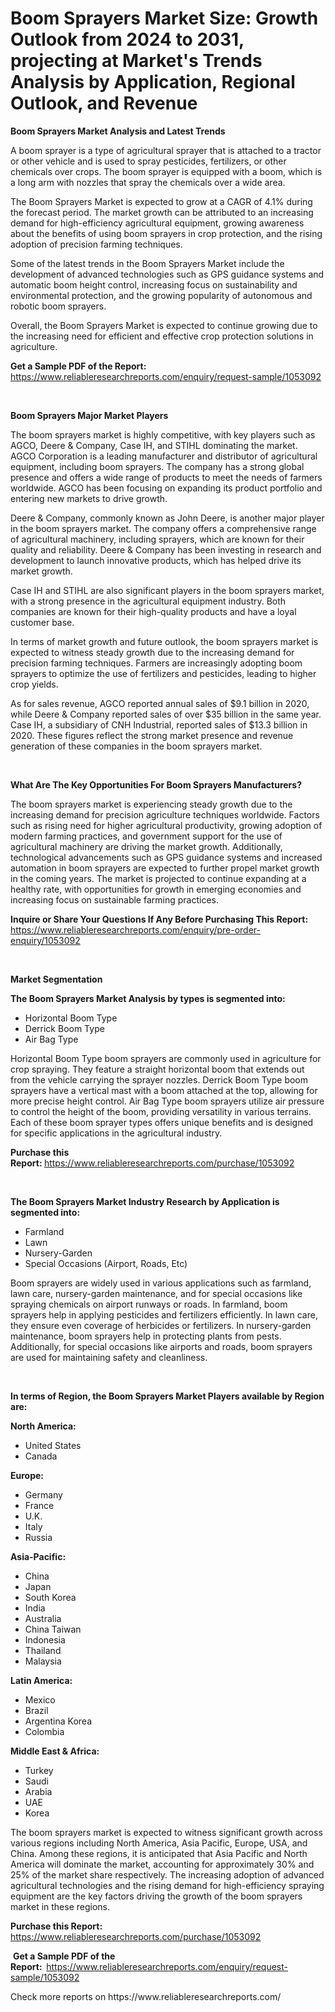 <p><h1>Boom Sprayers Market Size: Growth Outlook from 2024 to 2031, projecting at Market's Trends Analysis by Application, Regional Outlook, and Revenue</h1></p><p><strong>Boom Sprayers Market Analysis and Latest Trends</strong></p>
<p><p>A boom sprayer is a type of agricultural sprayer that is attached to a tractor or other vehicle and is used to spray pesticides, fertilizers, or other chemicals over crops. The boom sprayer is equipped with a boom, which is a long arm with nozzles that spray the chemicals over a wide area.</p><p>The Boom Sprayers Market is expected to grow at a CAGR of 4.1% during the forecast period. The market growth can be attributed to an increasing demand for high-efficiency agricultural equipment, growing awareness about the benefits of using boom sprayers in crop protection, and the rising adoption of precision farming techniques.</p><p>Some of the latest trends in the Boom Sprayers Market include the development of advanced technologies such as GPS guidance systems and automatic boom height control, increasing focus on sustainability and environmental protection, and the growing popularity of autonomous and robotic boom sprayers.</p><p>Overall, the Boom Sprayers Market is expected to continue growing due to the increasing need for efficient and effective crop protection solutions in agriculture.</p></p>
<p><strong>Get a Sample PDF of the Report:&nbsp;</strong> <a href="https://www.reliableresearchreports.com/enquiry/request-sample/1053092">https://www.reliableresearchreports.com/enquiry/request-sample/1053092</a></p>
<p>&nbsp;</p>
<p><strong>Boom Sprayers Major Market Players</strong></p>
<p><p>The boom sprayers market is highly competitive, with key players such as AGCO, Deere & Company, Case IH, and STIHL dominating the market. AGCO Corporation is a leading manufacturer and distributor of agricultural equipment, including boom sprayers. The company has a strong global presence and offers a wide range of products to meet the needs of farmers worldwide. AGCO has been focusing on expanding its product portfolio and entering new markets to drive growth.</p><p>Deere & Company, commonly known as John Deere, is another major player in the boom sprayers market. The company offers a comprehensive range of agricultural machinery, including sprayers, which are known for their quality and reliability. Deere & Company has been investing in research and development to launch innovative products, which has helped drive its market growth.</p><p>Case IH and STIHL are also significant players in the boom sprayers market, with a strong presence in the agricultural equipment industry. Both companies are known for their high-quality products and have a loyal customer base.</p><p>In terms of market growth and future outlook, the boom sprayers market is expected to witness steady growth due to the increasing demand for precision farming techniques. Farmers are increasingly adopting boom sprayers to optimize the use of fertilizers and pesticides, leading to higher crop yields.</p><p>As for sales revenue, AGCO reported annual sales of $9.1 billion in 2020, while Deere & Company reported sales of over $35 billion in the same year. Case IH, a subsidiary of CNH Industrial, reported sales of $13.3 billion in 2020. These figures reflect the strong market presence and revenue generation of these companies in the boom sprayers market.</p></p>
<p>&nbsp;</p>
<p><strong>What Are The Key Opportunities For Boom Sprayers Manufacturers?</strong></p>
<p><p>The boom sprayers market is experiencing steady growth due to the increasing demand for precision agriculture techniques worldwide. Factors such as rising need for higher agricultural productivity, growing adoption of modern farming practices, and government support for the use of agricultural machinery are driving the market growth. Additionally, technological advancements such as GPS guidance systems and increased automation in boom sprayers are expected to further propel market growth in the coming years. The market is projected to continue expanding at a healthy rate, with opportunities for growth in emerging economies and increasing focus on sustainable farming practices.</p></p>
<p><strong>Inquire or Share Your Questions If Any Before Purchasing This Report:</strong> <a href="https://www.reliableresearchreports.com/enquiry/pre-order-enquiry/1053092">https://www.reliableresearchreports.com/enquiry/pre-order-enquiry/1053092</a></p>
<p>&nbsp;</p>
<p><strong>Market Segmentation</strong></p>
<p><strong>The Boom Sprayers Market Analysis by types is segmented into:</strong></p>
<p><ul><li>Horizontal Boom Type</li><li>Derrick Boom Type</li><li>Air Bag Type</li></ul></p>
<p><p>Horizontal Boom Type boom sprayers are commonly used in agriculture for crop spraying. They feature a straight horizontal boom that extends out from the vehicle carrying the sprayer nozzles. Derrick Boom Type boom sprayers have a vertical mast with a boom attached at the top, allowing for more precise height control. Air Bag Type boom sprayers utilize air pressure to control the height of the boom, providing versatility in various terrains. Each of these boom sprayer types offers unique benefits and is designed for specific applications in the agricultural industry.</p></p>
<p><strong>Purchase this Report:&nbsp;</strong><a href="https://www.reliableresearchreports.com/purchase/1053092">https://www.reliableresearchreports.com/purchase/1053092</a></p>
<p>&nbsp;</p>
<p><strong>The Boom Sprayers Market Industry Research by Application is segmented into:</strong></p>
<p><ul><li>Farmland</li><li>Lawn</li><li>Nursery-Garden</li><li>Special Occasions (Airport, Roads, Etc)</li></ul></p>
<p><p>Boom sprayers are widely used in various applications such as farmland, lawn care, nursery-garden maintenance, and for special occasions like spraying chemicals on airport runways or roads. In farmland, boom sprayers help in applying pesticides and fertilizers efficiently. In lawn care, they ensure even coverage of herbicides or fertilizers. In nursery-garden maintenance, boom sprayers help in protecting plants from pests. Additionally, for special occasions like airports and roads, boom sprayers are used for maintaining safety and cleanliness.</p></p>
<p>&nbsp;</p>
<p><strong>In terms of Region, the Boom Sprayers Market Players available by Region are:</strong></p>
<p>
    <p> <strong> North America: </strong>
        <ul>
            <li>United States</li>
            <li>Canada</li>
        </ul>
        </p> 
    <p> <strong> Europe: </strong>
        <ul>
            <li>Germany</li>
            <li>France</li>
            <li>U.K.</li>
            <li>Italy</li>
            <li>Russia</li>
        </ul>
        </p> 
    <p> <strong> Asia-Pacific: </strong>
        <ul>
            <li>China</li>
            <li>Japan</li>
            <li>South Korea</li>
            <li>India</li>
            <li>Australia</li>
            <li>China Taiwan</li>
            <li>Indonesia</li>
            <li>Thailand</li>
            <li>Malaysia</li>
        </ul>
        </p> 
    <p> <strong> Latin America: </strong>
        <ul>
            <li>Mexico</li>
            <li>Brazil</li>
            <li>Argentina Korea</li>
            <li>Colombia</li>
        </ul>
        </p> 
    <p> <strong> Middle East & Africa: </strong>
        <ul>
            <li>Turkey</li>
            <li>Saudi</li>
            <li>Arabia</li>
            <li>UAE</li>
            <li>Korea</li>
        </ul>
    </p>
    </p>
<p><p>The boom sprayers market is expected to witness significant growth across various regions including North America, Asia Pacific, Europe, USA, and China. Among these regions, it is anticipated that Asia Pacific and North America will dominate the market, accounting for approximately 30% and 25% of the market share respectively. The increasing adoption of advanced agricultural technologies and the rising demand for high-efficiency spraying equipment are the key factors driving the growth of the boom sprayers market in these regions.</p></p>
<p><strong>Purchase this Report: </strong><a href="https://www.reliableresearchreports.com/purchase/1053092">https://www.reliableresearchreports.com/purchase/1053092</a></p>
<p>&nbsp;<strong>Get a Sample PDF of the Report:&nbsp;&nbsp;</strong><a href="https://www.reliableresearchreports.com/enquiry/request-sample/1053092">https://www.reliableresearchreports.com/enquiry/request-sample/1053092</a></p>
<p><strong></strong></p>
<p>Check more reports on https://www.reliableresearchreports.com/</p>